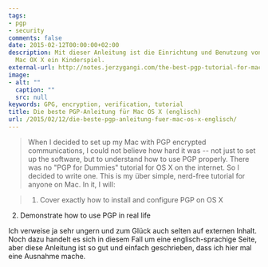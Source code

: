 ```yaml
---
tags:
- pgp
- security
comments: false
date: 2015-02-12T00:00:00+02:00
description: Mit dieser Anleitung ist die Einrichtung und Benutzung von PGP unter
  Mac OX X ein Kinderspiel.
external-url: http://notes.jerzygangi.com/the-best-pgp-tutorial-for-mac-os-x-ever/
image:
- alt: ""
  caption: ""
  src: null
keywords: GPG, encryption, verification, tutorial
title: Die beste PGP-Anleitung für Mac OS X (englisch)
url: /2015/02/12/die-beste-pgp-anleitung-fuer-mac-os-x-englisch/
---
```


> When I decided to set up my Mac with PGP encrypted communications, I could not believe how hard it was -- not just to set up the software, but to understand how to use PGP properly. There was no "PGP for Dummies" tutorial for OS X on the internet. So I decided to write one. This is my über simple, nerd-free tutorial for anyone on Mac. In it, I will:

> 1. Cover exactly how to install and configure PGP on OS X
2. Demonstrate how to use PGP in real life


Ich verweise ja sehr ungern und zum Glück auch selten auf externen Inhalt. Noch dazu handelt es sich in diesem Fall um eine englisch-sprachige Seite, aber diese Anleitung ist so gut und einfach geschrieben, dass ich hier mal eine Ausnahme mache.

